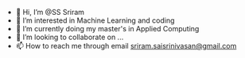 - 👋 Hi, I’m @SS Sriram
- 👀 I’m interested in Machine Learning and coding
- 🌱 I’m currently doing my master's in Applied Computing
- 💞️ I’m looking to collaborate on ...
- 📫 How to reach me through email sriram.saisrinivasan@gmail.com

<!---
SSSriram/SSSriram is a ✨ special ✨ repository because its `README.md` (this file) appears on your GitHub profile.
You can click the Preview link to take a look at your changes.
--->
